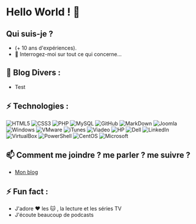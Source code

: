 # Hello World ! 👋

## Qui suis-je ?
- (+ 10 ans d'expériences).
- 💬 Interrogez-moi sur tout ce qui concerne...

## 📕 Blog Divers :
- Test

## ⚡ Technologies :
![HTML5](https://img.shields.io/badge/-HTML5-red?style=flat-square&logo=html5&logoColor=white)
![CSS3](https://img.shields.io/badge/-CSS3-1572B6?style=flat-square&logo=css3)
![PHP](https://img.shields.io/badge/-PHP-474A8A?style=flat-square&logo=php)
![MySQL](https://img.shields.io/badge/-MySQL-yellow?style=flat-square&logo=mysql)
![GitHub](https://img.shields.io/badge/-GitHub-181717?style=flat-square&logo=github)
![MarkDown](https://img.shields.io/badge/markdown-green?&style=flat-square&logo=markdown)
![Joomla](https://img.shields.io/badge/Joomla-5091CD?style=flat-square&logo=joomla&logoColor=white)
![Windows](https://img.shields.io/badge/Windows-darkcyan?style=flat-square&logo=windows)
![VMware](https://img.shields.io/badge/VMware-darkgreen?style=flat-square&logo=vmware&logoColor=white)
![iTunes](https://img.shields.io/badge/iTunes-pink?style=flat-square&logo=itunes&logoColor=white)
![Viadeo](https://img.shields.io/badge/Viadeo-black?style=flat-square&logo=viadeo)
![HP](https://img.shields.io/badge/HP-black?style=flat-square&logo=hp)
![Dell](https://img.shields.io/badge/Dell-purple?style=flat-square&logo=dell)
![LinkedIn](https://img.shields.io/badge/LinkedIn-0A66C2?style=flat-square&logo=linkedin)
![VirtualBox](https://img.shields.io/badge/VirtualBox-orange?style=flat-square&logo=virtualbox)
![PowerShell](https://img.shields.io/badge/PowerShell-183A61?style=flat-square&logo=powershell)
![CentOS](https://img.shields.io/badge/CentOS-brown?style=flat-square&logo=centos)
![Microsoft](https://img.shields.io/badge/Microsoft-5E5E5E?style=flat-square&logo=microsoft)

## 📫 Comment me joindre ? me parler ? me suivre ?
- [Mon blog](https://www.pierrejacquot.yo.fr)

## ⚡ Fun fact :
- J'adore :heart: les :cat: , la lecture et les séries TV
- J'écoute beaucoup de podcasts
<!--
**pierre-jacquot/pierre-jacquot** is a ✨ _special_ ✨ repository because its `README.md` (this file) appears on your GitHub profile.

Here are some ideas to get you started :

- 🔭 I’m currently working on ...
- 🌱 I’m currently learning ...
- 👯 I’m looking to collaborate on ...
- 🤔 I’m looking for help with ...
- 💬 Ask me about ...
- 📫 How to reach me: ...
- 😄 Pronouns: ...
- ⚡ Fun fact: ...
-->
